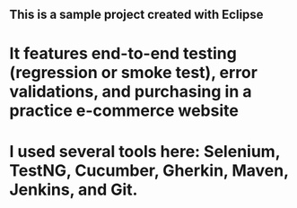 ## This is a sample project created with Eclipse

# It features end-to-end testing (regression or smoke test), error validations, and purchasing in a practice e-commerce website
# I used several tools here: Selenium, TestNG, Cucumber, Gherkin, Maven, Jenkins, and Git.

